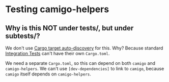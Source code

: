 # Testing camigo-helpers

## Why is this NOT under tests/, but under subtests/?

We don't use [Cargo target
auto-discovery](https://doc.rust-lang.org/nightly/cargo/reference/cargo-targets.html#target-auto-discovery)
for this. Why? Because standard [Integration
Tests](https://doc.rust-lang.org/nightly/book/ch11-03-test-organization.html#integration-tests)
can't have their own `Cargo.toml`.

We need a separate `Cargo.toml`, so this can depend on both `camigo` and `camigo-helpers`. We can't
use `[dev-dependencies]` to link to `camigo`, because `camigo` itself depends on `camigo-helpers`.

